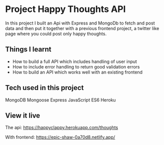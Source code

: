 # Project Happy Thoughts API

In this project I built an Api with Express and MongoDb to fetch and post data and then put it together with a previous frontend project, a twitter like page where you could post only happy thoughts. 

## Things I learnt 
- How to build a full API which includes handling of user input
- How to include error handling to return good validation errors
- How to build an API which works well with an existing frontend

## Tech used in this project
MongoDB
Mongoose
Express
JavaScript ES6
Heroku 

## View it live

The api: https://happyclappy.herokuapp.com/thoughts

With frontend: https://epic-shaw-0a70d8.netlify.app/
